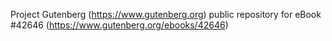Project Gutenberg (https://www.gutenberg.org) public repository for eBook #42646 (https://www.gutenberg.org/ebooks/42646)
